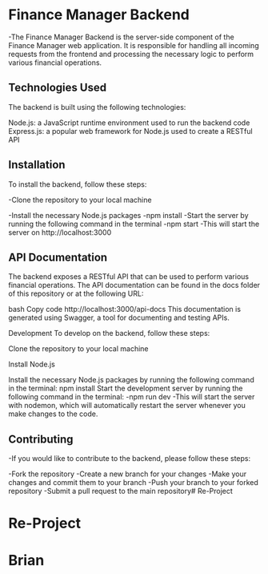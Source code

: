 # Finance Manager Backend
 -The Finance Manager Backend is the server-side component of the Finance Manager web application. It is responsible for handling all incoming requests from the frontend and processing the necessary logic to perform various financial operations.

 ## Technologies Used
The backend is built using the following technologies:

Node.js: a JavaScript runtime environment used to run the backend code
Express.js: a popular web framework for Node.js used to create a RESTful API

## Installation
To install the backend, follow these steps:

  -Clone the repository to your local machine

  -Install the necessary Node.js packages
  -npm install
  -Start the server by running the following command in the terminal
  -npm start
  -This will start the server on http://localhost:3000

## API Documentation
The backend exposes a RESTful API that can be used to perform various financial operations. The API documentation can be found in the docs folder of this repository or at the following URL:

bash
Copy code
http://localhost:3000/api-docs
This documentation is generated using Swagger, a tool for documenting and testing APIs.

Development
To develop on the backend, follow these steps:

Clone the repository to your local machine

Install Node.js

Install the necessary Node.js packages by running the following command in the terminal:
npm install
Start the development server by running the following command in the terminal:
  -npm run dev
  -This will start the server with nodemon, which will automatically restart the server whenever you make changes to the code.

## Contributing
  -If you would like to contribute to the backend, please follow these steps:

  -Fork the repository
  -Create a new branch for your changes
  -Make your changes and commit them to your branch
  -Push your branch to your forked repository
  -Submit a pull request to the main repository# Re-Project
# Re-Project
# Brian
